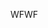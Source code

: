 <span data-ttu-id="b94e7-101">WF</span><span class="sxs-lookup"><span data-stu-id="b94e7-101">WF</span></span>